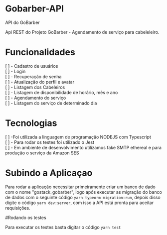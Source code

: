 # Gobarber-API
API do GoBarber

Api REST do Projeto GoBarber - Agendamento de serviço para cabeleleiro. 

# Funcionalidades 

[ ] - Cadastro de usuários </br>
[ ] - Login </br>
[ ] - Recuperação de senha </br>
[ ] - Atualização do perfil e avatar </br>
[ ] - Listagem dos Cabeleiros </br>
[ ] - Listagem de disponibilidade de horário, mês e ano </br>
[ ] - Agendamento do serviço </br>
[ ] - Listagem do serviço de determinado dia </br>


# Tecnologias

[ ] -Foi utilizada a linguagem de programação NODEJS com Typescript </br>
[ ] - Para rodar os testes foi utilizado o Jest </br>
[ ] - Em ambiente de desenvolvimento utilizamos fake SMTP ethereal e para produção o serviço da Amazon SES </br>


# Subindo a Aplicaçao 

Para rodar a aplicação necessitar primeiramente criar um banco de dado com o nome "gostack_gobarber", logo após executar as migração do
banco de dados com o seguinte código `yarn typeorm migration:run`, depois disso digite o código  `yarn dev:server`, com isso a API está pronta para aceitar requisições.

#Rodando os testes

Para executar os testes basta digitar o código `yarn test`
